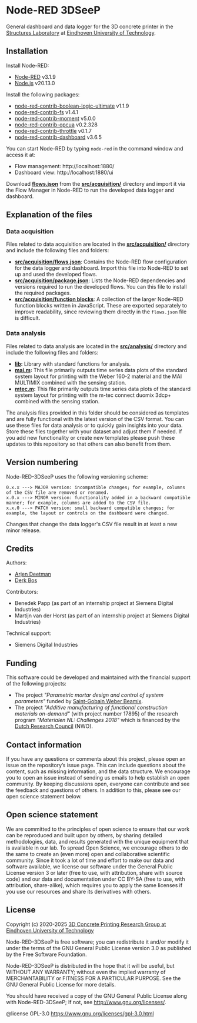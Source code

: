 # Node-RED 3DSeeP

General dashboard and data logger for the 3D concrete printer in the [Structures Laboratory](https://www.tue.nl/en/research/research-labs/structures-laboratory) at [Eindhoven University of Technology](https://www.tue.nl/en/). 

## Installation

Install Node-RED:

- [Node-RED](https://nodered.org/) v3.1.9
- [Node.js](https://nodejs.org/en) v20.13.0

Install the following packages:

- [node-red-contrib-boolean-logic-ultimate](https://flows.nodered.org/node/node-red-contrib-boolean-logic-ultimate) v1.1.9
- [node-red-contrib-fs](https://flows.nodered.org/node/node-red-contrib-fs) v1.4.1
- [node-red-contrib-moment](https://flows.nodered.org/node/node-red-contrib-moment) v5.0.0
- [node-red-contrib-opcua](https://flows.nodered.org/node/node-red-contrib-opcua) v0.2.328
- [node-red-contrib-throttle](https://flows.nodered.org/node/node-red-contrib-throttle) v0.1.7
- [node-red-contrib-dashboard](https://flows.nodered.org/node/node-red-dashboard) v3.6.5

You can start Node-RED by typing `node-red` in the command window and access it at:

- Flow management: http://localhost:1880/
- Dashboard view: http://localhost:1880/ui

Download **[flows.json](src/acquisition/flows.json)** from the **[src/acquisition/](src/acquisition/)** directory and import it via the Flow Manager in Node-RED to run the developed data logger and dashboard.

## Explanation of the files

### Data acquisition

Files related to data acquisition are located in the **[src/acquisition/](src/acquisition/)** directory and include the following files and folders:

- **[src/acquisition/flows.json](src/acquisition/flows.json)**: Contains the Node-RED flow configuration for the data logger and dashboard. Import this file into Node-RED to set up and used the developed flows. 
- **[src/acquisition/package.json](src/acquisition/package.json)**: Lists the Node-RED dependencies and versions required to run the developed flows. You can this file to install the required packages. 
- **[src/acquisition/function blocks](src/acquisition/function%20blocks)**: A collection of the larger Node-RED function blocks written in JavaScript. These are exported separately to improve readability, since reviewing them directly in the `flows.json` file is difficult.
 
### Data analysis

Files related to data analysis are located in the **[src/analysis/](src/analysis/)** directory and include the following files and folders:

- **[lib](src/analysis/lib):** Library with standard functions for analysis. 
- **[mai.m](src/analysis/mai.m):** This file primarily outputs time series data plots of the standard system layout for printing with the Weber 160-2 material and the MAI MULTIMIX combined with the sensing station.
- **[mtec.m](src/analysis/mtec.m):** This file primarily outputs time series data plots of the standard system layout for printing with the m-tec connect duomix 3dcp+ combined with the sensing station.

The analysis files provided in this folder should be considered as templates and are fully functional with the latest version of the CSV format. You can use these files for data analysis or to quickly gain insights into your data. Store these files together with your dataset and adjust them if needed. If you add new functionality or create new templates please push these updates to this repository so that others can also benefit from them.

## Version numbering

Node-RED-3DSeeP uses the following versioning scheme: 

```
0.x.x ---> MAJOR version: incompatible changes; for example, columns of the CSV file are removed or renamed. 
x.0.x ---> MINOR version: functionality added in a backward compatible manner; for example, columns are added to the CSV file. 
x.x.0 ---> PATCH version: small backward compatible changes; for example, the layout or controls on the dashboard were changed. 
```

Changes that change the data logger's CSV file result in at least a new minor release. 

## Credits

Authors: 
- [Arjen Deetman](https://research.tue.nl/en/persons/arjen-deetman)
- [Derk Bos](https://research.tue.nl/en/persons/derk-h-bos)

Contributors:
- Benedek Papp (as part of an internship project at Siemens Digital Industries)
- Martijn van der Horst (as part of an internship project at Siemens Digital Industries)

Technical support:
- Siemens Digital Industries

## Funding

This software could be developed and maintained with the financial support of the following projects:
- The project _"Parametric mortar design and control of system parameters"_ funded by [Saint-Gobain Weber Beamix](https://www.nl.weber/).
- The project _"Additive manufacturing of functional construction materials on-demand"_ (with project number 17895) of the research program _"Materialen NL: Challenges 2018"_ which is financed by the [Dutch Research Council](https://www.nwo.nl/en) (NWO).

## Contact information

If you have any questions or comments about this project, please open an issue on the repository’s issue page. This can include questions about the content, such as missing information, and the data structure. We encourage you to open an issue instead of sending us emails to help establish an open community. By keeping discussions open, everyone can contribute and see the feedback and questions of others. In addition to this, please see our open science statement below.

## Open science statement

We are committed to the principles of open science to ensure that our work can be reproduced and built upon by others, by sharing detailed methodologies, data, and results generated with the unique equipment that is available in our lab. To spread Open Science, we encourage others to do the same to create an (even more) open and collaborative scientific community. 
Since it took a lot of time and effort to make our data and software available, we license our software under the General Public License version 3 or later (free to use, with attribution, share with source code) and our data and documentation under CC BY-SA (free to use, with attribution, share-alike), which requires you to apply the same licenses if you use our resources and share its derivatives with others.

## License

Copyright (c) 2020-2025 [3D Concrete Printing Research Group at Eindhoven University of Technology](https://www.tue.nl/en/research/research-groups/structural-engineering-and-design/3d-concrete-printing)

Node-RED-3DSeeP is free software; you can redistribute it and/or modify it under the terms of the GNU General Public License version 3.0 as published by the Free Software Foundation. 

Node-RED-3DSeeP is distributed in the hope that it will be useful, but WITHOUT ANY WARRANTY; without even the implied warranty of MERCHANTABILITY or FITNESS FOR A PARTICULAR PURPOSE. See the GNU General Public License for more details.

You should have received a copy of the GNU General Public License along with Node-RED-3DSeeP; If not, see <http://www.gnu.org/licenses/>.

@license GPL-3.0 <https://www.gnu.org/licenses/gpl-3.0.html>
